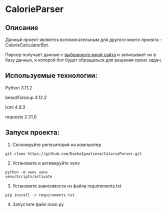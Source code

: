 # CalorieParser

## Описание

Данный проект является вспомогательным для другого моего проекта - CalorieCalculatorBot. 

Парсер получает данные с [выбранного мной сайта](http://frs24.ru/st/tablica-kalorijnosti-produktov-pitaniya/) и записывает их в базу данных, к которой бот будет обращаться для решения своих задач. 

## Используемые технологии:

Python 3.11.2

beautifulsoup 4.12.2

lxml 4.9.3

requests 2.31.0

## Запуск проекта:

1. Склонируйте репозиторий на компьютер
```
git clone https://github.com/DashaIgnatieva/CalorieParser.git
```
2. Установите и активируйте venv
```
python -m venv venv
venv/Scripts/activate
```
3. Установите зависимости из файла requirements.txt
```
pip install -r requirements.txt
```
4. Запустите файл main.py








